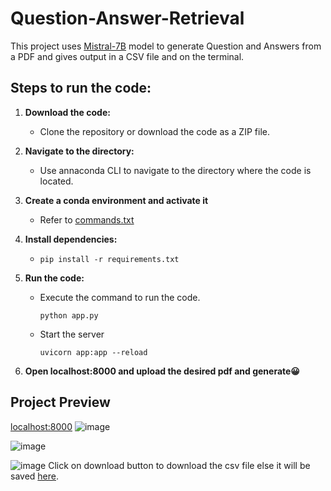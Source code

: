 # Question-Answer-Retrieval
This project uses [Mistral-7B](https://huggingface.co/TheBloke/Mistral-7B-Instruct-v0.1-GGUF/blob/main/mistral-7b-instruct-v0.1.Q4_K_S.gguf) model to generate Question and Answers from a PDF and gives output in a CSV file and on the terminal.

## Steps to run the code:
1. **Download the code:** 
   - Clone the repository or download the code as a ZIP file.
     
2. **Navigate to the directory:** 
   - Use annaconda CLI to navigate to the directory where the code is located.
     
3. **Create a conda environment and activate it**
   - Refer to [commands.txt](https://github.com/craterr/Question-Answer-Retrieval/blob/main/commands.txt)

3. **Install dependencies:**
   -  ```
      pip install -r requirements.txt
      ```

4. **Run the code:** 
   - Execute the command to run the code. 
     ```
     python app.py
     ```
   - Start the server
     ```
     uvicorn app:app --reload
     ```
5. **Open localhost:8000 and upload the desired pdf and generate😀**

## Project Preview
[localhost:8000](http://localhost:8000)
![image](https://github.com/craterr/Question-Answer-Retrieval/assets/106965125/fc3db877-7ec8-476e-80e1-befa6831ae77)

![image](https://github.com/craterr/Question-Answer-Retrieval/assets/106965125/05ac61d9-3d9b-4db5-bdfe-a8b023318def)

![image](https://github.com/craterr/Question-Answer-Retrieval/assets/106965125/fd9b7752-94b2-4c93-85a2-648bc72557df)
Click on download button to download the csv file else it will be saved [here](https://github.com/craterr/Question-Answer-Retrieval/tree/main/static/output).
